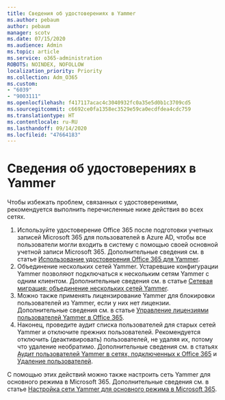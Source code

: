 ```yaml
---
title: Сведения об удостоверениях в Yammer
ms.author: pebaum
author: pebaum
manager: scotv
ms.date: 07/15/2020
ms.audience: Admin
ms.topic: article
ms.service: o365-administration
ROBOTS: NOINDEX, NOFOLLOW
localization_priority: Priority
ms.collection: Adm_O365
ms.custom:
- "6039"
- "9003111"
ms.openlocfilehash: f417117acac4c3040932fc0a35e5d0b1c3709cd5
ms.sourcegitcommit: c6692ce0fa1358ec3529e59ca0ecdfdea4cdc759
ms.translationtype: HT
ms.contentlocale: ru-RU
ms.lasthandoff: 09/14/2020
ms.locfileid: "47664183"
---
```

# <a name="about-identity-in-yammer"></a>Сведения об удостоверениях в Yammer

Чтобы избежать проблем, связанных с удостоверениями, рекомендуется выполнить перечисленные ниже действия во всех сетях.

1. Используйте удостоверение Office 365 после подготовки учетных записей Microsoft 365 для пользователей в Azure AD, чтобы все пользователи могли входить в систему с помощью своей основной учетной записи Microsoft 365. Дополнительные сведения см. в статье [Использование удостоверения Office 365 для Yammer](https://docs.microsoft.com/yammer/configure-your-yammer-network/enforce-office-365-identity).
2. Объединение нескольких сетей Yammer. Устаревшие конфигурации Yammer позволяют подключаться к нескольким сетям Yammer с одним клиентом. Дополнительные сведения см. в статье [Сетевая миграция: объединение нескольких сетей Yammer](https://docs.microsoft.com/yammer/configure-your-yammer-network/consolidate-multiple-yammer-networks).
3. Можно также применять лицензирование Yammer для блокировки пользователей из Yammer, если у них нет лицензии. Дополнительные сведения см. в статье [Управление лицензиями пользователей Yammer в Office 365](https://docs.microsoft.com/yammer/manage-yammer-users/manage-yammer-licenses-in-office-365).
4. Наконец, проведите аудит списка пользователей для старых сетей Yammer и отключите прежних пользователей. Рекомендуется отключить (деактивировать) пользователей, не удаляя их, потому что удаление необратимо. Дополнительные сведения см. в статьях [Аудит пользователей Yammer в сетях, подключенных к Office 365](https://docs.microsoft.com/yammer/manage-yammer-users/audit-users-connected-to-office-365) и [Удаление пользователей](https://docs.microsoft.com/yammer/manage-yammer-users/add-block-or-remove-users#remove-users).

С помощью этих действий можно также настроить сеть Yammer для основного режима в Microsoft 365. Дополнительные сведения см. в статье [Настройка сети Yammer для основного режима в Microsoft 365](https://docs.microsoft.com/yammer/configure-your-yammer-network/native-mode).